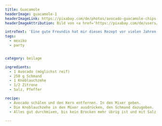 ```yaml
---
title: Guacamole
headerImage: guacamole-1
headerImageLink: https://pixabay.com/de/photos/avocado-guacamole-chips-1452326/
headerImageAttribution: Bild von <a href='https://pixabay.com/de/users/levoqd-117647/?utm_source=link-attribution&amp;utm_medium=referral&amp;utm_campaign=image&amp;utm_content=1452326'>Michael Shivili</a> auf <a href='https://pixabay.com/de/?utm_source=link-attribution&amp;utm_medium=referral&amp;utm_campaign=image&amp;utm_content=1452326'>Pixabay</a>

introText: 'Eine gute Freundin hat mir dieses Rezept vor vielen Jahren beigebracht. Es kommt ohne die sonst typischen Tomaten daher, stattdessen ist Schmand (wir sind beide aus Nordhessen!) drin. Es ist eher eine Avocadocreme oder auch eine tomatenfreie Guacamole. Man kann sie sowohl mit Nachos als auch mit Brezeln essen. Frische Brezeln passen super dazu!'
tags:
  - mexiko
  - party


category: beilage

ingredients:
  - 1 Avocado (möglichst reif)
  - 250 g Schmand
  - 1 Knoblauchzehe
  - 1/2 Zitrone
  - Salz, Pfeffer

recipe:
  - Avocado schälen und den Kern entfernen. In den Mixer geben.
  - Die Knoblauchzehe in den Mixer ausdrücken, den Schmand dazugeben.
  - Alles gut durchmixen, bis kein Brocken mehr übrig ist und mit Salz, Pfeffer und dem Saft der halben Zitrone abschmecken.

---
```

